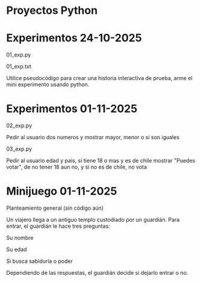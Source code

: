# Proyectos Python

# Experimentos 24-10-2025
01_exp.py

01_exp.txt

Utilice pseudocódigo para crear una historia interactiva de prueba, arme el mini experimento usando python.


# Experimentos 01-11-2025
02_exp.py

Pedir al usuario dos numeros y mostrar mayor, menor o si son iguales

03_exp.py

Pedir al usuario edad y país, si tiene 18 o mas y es de chile mostrar "Puedes votar", de no tener 18 aun no, y si no es de chile, 
no vota


# Minijuego 01-11-2025

Planteamiento general (sin código aún)

Un viajero llega a un antiguo templo custodiado por un guardián.
Para entrar, el guardián le hace tres preguntas:

Su nombre

Su edad

Si busca sabiduría o poder

Dependiendo de las respuestas, el guardián decide si dejarlo entrar o no.
